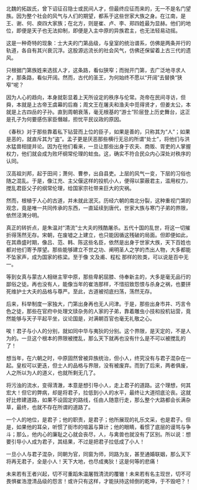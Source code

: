 
北魏的拓跋氏，曾下诏征召隐士或民间人才，但最终应征而来的，无一不是名门望族。因为整个社会的风气与人们的期望，都系于这些世家大族之身。在江南，是王、谢、何、庾四大家族；在北方，则是崔、卢、李、郑四姓最为显赫。他们的地位，即便是天子也无法抑制，即便是入主中原的异族君主，也无法轻易动摇。

这是一种奇特的现象：士大夫的门第品级，与皇室的统治谱系，仿佛是两条并行的轨道，各自有其兴衰沉浮。这股源远流长的社会风气，仿佛还保留着上古三代的遗风。

只根据门第族姓来选拔人才，这条路，看似狭窄；而抛开门第，去广泛地寻求人才，那条路，看似开阔。然而，古代的圣王，为何始终不愿以“开阔”去替换“狭窄”呢？

因为人心的趋向，本身就彰显着上天所设定的秩序与伦常。尧帝在民间寻访，但舜，本就是上古帝王虞幕的后裔；周文王在屠夫和渔夫中觅得贤才，但姜太公，本就是上古四岳的子孙。直到周朝衰落，毫无根基的“游士”阶层登上历史舞台，这正是孔子为何要感伤家臣僭越，担忧平民议政的原因。

《春秋》对于那些靠着私下钻营而上位的臣子，如果是善的，只称其为“人”；如果是恶的，就直斥其为“盗”。孟子更是厌恶那些横行无忌的所谓“处士”，将他们与洪水猛兽相提并论。因为在他们看来，一旦让那些出身于农夫、商贩、胥吏的人掌握权力，他们就会成为败坏纲常伦理的蛀虫。这，确实不符合民众内心深处对秩序的认同。

汉高祖刘邦，起于田间；萧何、曹参，出自县吏。上层的风气一变，下层的习俗也随之混乱。于是，像江充、主父偃这样的投机小人，便得以蒙蔽君主，滥用权力，搅乱君臣父子的纲常伦理，给国家宗社带来巨大的灾祸。

然而，根植于人心的古道，并未就此泯灭。历经六朝的南北分裂，这种重视门第的观念，竟是唯一共同传承的东西，一直延续到唐代，世家大族与寒门子弟的界限，依然泾渭分明。

真正的转折点，是朱温对“清流”士大夫的残酷屠杀。五代十国的乱世，将这一切摧折得荡然无存。宋朝，在废墟之上建立，也只能因循这残破的局面。但即便如此，在其鼎盛时期，像吕、范、韩、陈这些名臣，依然是出身于世家大族，天下百姓也都对他们寄予厚望。那些能够建立不世之功、阐明圣人之学的杰出人物，大多都能不坠家声，成为国家的栋梁。至于像 文及甫、程松 那样的败类，可以说是百中无一。

等到女真与蒙古人相继主宰中原，那些卑躬屈膝、侍奉新主的，大多是毫无品行的鄙俗之徒。再也没有人，能像当年的崔浩那样，不惜招致怨恨与杀身之祸，也要拼死维护士大夫的品格与尊严。至此，古道被彻底扫荡，荡然无存。

后来，科举制度一家独大，门第出身再也无人问津。于是，那些出身市井、巧言令色之徒，那些在官府中处理文牍杂务的人家的子弟，靠着雕虫小技和投机钻营，竟然能够与天子平起平坐，议论国是，对满朝百官也毫无礼敬之心。

唉！君子与小人的分别，就如同中华与夷狄的分别。这个界限，是天定的，不是人为的。一旦这个根本的界限被搅乱，那么天下就再也没有什么是不可以被搅乱的了！

想当年，在六朝之时，中原固然曾被异族统治，但小人，终究没有与君子混杂在一起。皇权可以更迭，但士人的品格与界限，没有被废弃。而到了后来，两者俱废，人之所以为人的道义，也就所剩无几了。

将污浊的流水，变得清澈，本意是想引导小人，走上君子的道路。这个理想，何其宏大！但它的弊病，却是将君子，拉低到小人的水平，最终让大道彻底沦丧。这就好比修建道路，如果不设固定的路线，任由人随意行走，那么整个大路都会长满杂草，最终，也就不存在所谓的道路了。

一个人的地位，是君子；他的职责，是君子；他所展现的礼乐文采，也是君子。但是，如果他的耳朵，听惯了街市的喧嚣与算计；他的眼睛，看惯了底层的谩骂与争斗；那么，他内心的廉耻之心就会丧尽，人，与禽兽也就没有了区别。所以说：想要引导小人成为君子，其结果，不过是把君子拉低成了小人！

一旦小人与君子混杂，同朝为官，同窗为师，同路为友，甚至通婚联姻，那么天下将再无君子，全是小人！天下大地，也尽成夷狄！这是何等的悲痛！

未来若有王者兴起，切不可重蹈朱温屠戮清流的覆辙！未来若有名主现世，切不可畏惧崔浩澄清品级的怨言！或许只有这样，才能扶持这倾倒的乾坤，于不毁吧？！
